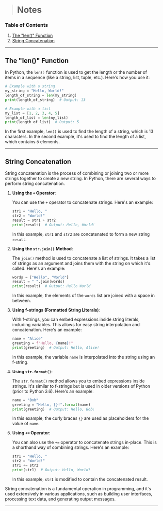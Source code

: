 > # Notes

### Table of Contents

1. [The "len()" Function](#The-"len()"-Function)
2. [String Concatenation](#String-Concatenation)

---

## The "len()" Function

In Python, the `len()` function is used to get the length or the number of items in a sequence (like a string, list,
tuple, etc.). Here's how you use it:

```python
# Example with a string
my_string = "Hello, World!"
length_of_string = len(my_string)
print(length_of_string)  # Output: 13

# Example with a list
my_list = [1, 2, 3, 4, 5]
length_of_list = len(my_list)
print(length_of_list)  # Output: 5
```

In the first example, `len()` is used to find the length of a string, which is 13 characters. In the second example,
it's used to find the length of a list, which contains 5 elements.

---

## String Concatenation

String concatenation is the process of combining or joining two or more strings together to create a new string. In
Python, there are several ways to perform string concatenation.

1. **Using the `+` Operator**:

   You can use the `+` operator to concatenate strings. Here's an example:

   ```python
   str1 = "Hello, "
   str2 = "World!"
   result = str1 + str2
   print(result)  # Output: Hello, World!
   ```

   In this example, `str1` and `str2` are concatenated to form a new string `result`.


2. **Using the `str.join()` Method**:

   The `join()` method is used to concatenate a list of strings. It takes a list of strings as an argument and joins
   them with the string on which it's called. Here's an example:

   ```python
   words = ["Hello", "World"]
   result = " ".join(words)
   print(result)  # Output: Hello World
   ```

   In this example, the elements of the `words` list are joined with a space in between.


3. **Using f-strings (Formatted String Literals)**:

   With f-strings, you can embed expressions inside string literals, including variables. This allows for easy string
   interpolation and concatenation. Here's an example:

   ```python
   name = "Alice"
   greeting = f"Hello, {name}!"
   print(greeting)  # Output: Hello, Alice!
   ```

   In this example, the variable `name` is interpolated into the string using an f-string.


4. **Using `str.format()`**:

   The `str.format()` method allows you to embed expressions inside strings. It's similar to f-strings but is used in
   older versions of Python (prior to Python 3.6). Here's an example:

   ```python
   name = "Bob"
   greeting = "Hello, {}!".format(name)
   print(greeting)  # Output: Hello, Bob!
   ```

   In this example, the curly braces `{}` are used as placeholders for the value of `name`.


5. **Using `+=` Operator**:

   You can also use the `+=` operator to concatenate strings in-place. This is a shorthand way of combining strings.
   Here's an example:

   ```python
   str1 = "Hello, "
   str2 = "World!"
   str1 += str2
   print(str1)  # Output: Hello, World!
   ```

   In this example, `str1` is modified to contain the concatenated result.

String concatenation is a fundamental operation in programming, and it's used extensively in various applications, such
as building user interfaces, processing text data, and generating output messages.

---


